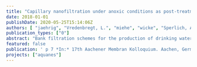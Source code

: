 ```yaml
---
title: "Capillary nanofiltration under anoxic conditions as post-treatment after bank filtration – improvement of chemical cleaning and removal of sulphate and organic micropollutants"
date: 2018-01-01
publishDate: 2020-05-25T15:14:06Z
authors: [ "jaehrig", "Vredenbregt, L.", "miehe", "wicke", "Sperlich, A." ]
publication_types: ["0"]
abstract: "Bank filtration schemes for the production of drinking water are increasingly affected by constituents such as sulphate and organic micropollutants (OMP) in the source water. Within the European project AquaNES, the combination of bank filtration followed by capillary nanofiltration (NF) is being demonstrated as a potential solution for these challenges at pilot scale. As the bank filtration process reliably reduces total and dissolved organic carbon (TOC/DOC), biopolymers, algae and particles, membrane fouling is reduced resulting in a long term stability of operation of the NF. With the new developed membrane module for capillary NF a reduction of sulphate, selected micropollutants (depending on size & charge) and hardness can be achieved together with further removal of DOC. Dissolved iron and manganese concentrations in bank filtrate were not a problem for the capillary NF under anoxic conditions with a good cleaning concept including backwash with anoxic permeate, forward flush and chemical cleaning."
featured: false
publication: ' p 7 *In:* 17th Aachener Membran Kolloquium. Aachen, Germany. 14-15 November 2018'
projects: ["aquanes"]
---
```


